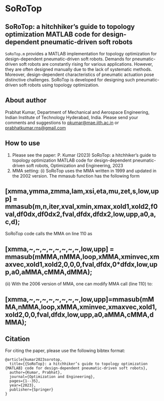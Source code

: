 # SoRoTop
## SoRoTop: a hitchhiker’s guide to topology optimization MATLAB code for design-dependent pneumatic-driven soft robots
`SoRoTop.m` provides a MATLAB implementation for topology optimization for design-dependent pneumatic-driven soft robots. Demands for pneumatic-driven soft robots are constantly rising for various applications. However, they are often designed manually due to the lack of systematic methods. Moreover, design-dependent characteristics of pneumatic actuation pose distinctive challenges. SoRoTop is developed for designing such pneumatic-driven soft robots using topology optimization.
## About author
 Prabhat Kumar, Department of Mechanical and Aerospace Engineering, Indian Institute of Technology Hyderabad, India. Please send your comments and suggestions to  pkumar@mae.iith.ac.in or prabhatkumar.rns@gmail.com
## How to use
1. Please see the paper: P. Kumar (2023) SoRoTop: a hitchhiker’s guide to topology optimization MATLAB code for design-dependent pneumatic-driven soft robots,  Optimization and Engineering, 2023
2. MMA setting:
(i) SoRoTop uses the MMA written in 1999 and updated in the 2002 version. The mmasub function has the following form
## [xmma,ymma,zmma,lam,xsi,eta,mu,zet,s,low,upp] = mmasub(m,n,iter,xval,xmin,xmax,xold1,xold2,f0val,df0dx,df0dx2,fval,dfdx,dfdx2,low,upp,a0,a,c,d);
 SoRoTop code calls the MMA on line 110 as
## [xmma,~,~,~,~,~,~,~,~,low,upp] = mmasub(mMMA,nMMA,loop,xMMA,xminvec,xmaxvec,xold1,xold2,0,0,0,fval,dfdx,0*dfdx,low,upp,a0,aMMA,cMMA,dMMA);
(ii) 
With the 2006 version of MMA, one can modify MMA call (line 110) to:
## [xmma,~,~,~,~,~,~,~,~,low,upp]=mmasub(mMMA,nMMA,loop,xMMA,xminvec,xmaxvec,xold1,xold2,0,0,fval,dfdx,low,upp,a0,aMMA,cMMA,dMMA);
## Citation
For citing the paper, please use the following bibtex format:
```
@article{kumar2023sorotop,
  title={{SoRoTop}: a hitchhiker’s guide to topology optimization {MATLAB} code for design-dependent pneumatic-driven soft robots},
  author={Kumar, Prabhat},
  journal={Optimization and Engineering},
  pages={1--35},
  year={2023},
  publisher={Springer}
}
```
